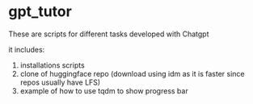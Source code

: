 # gpt_tutor
These are scripts for different tasks developed with Chatgpt

it includes:
1. installations scripts
2. clone of huggingface repo (download using idm as it is faster since repos usually have LFS)
3. example of how to use tqdm to show progress bar
